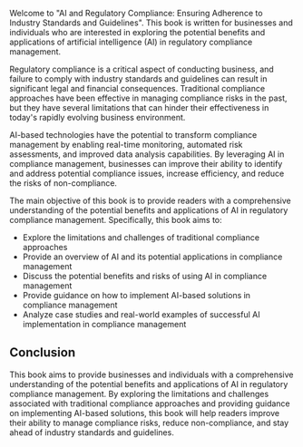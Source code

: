 
Welcome to "AI and Regulatory Compliance: Ensuring Adherence to Industry Standards and Guidelines". This book is written for businesses and individuals who are interested in exploring the potential benefits and applications of artificial intelligence (AI) in regulatory compliance management.

Regulatory compliance is a critical aspect of conducting business, and failure to comply with industry standards and guidelines can result in significant legal and financial consequences. Traditional compliance approaches have been effective in managing compliance risks in the past, but they have several limitations that can hinder their effectiveness in today's rapidly evolving business environment.

AI-based technologies have the potential to transform compliance management by enabling real-time monitoring, automated risk assessments, and improved data analysis capabilities. By leveraging AI in compliance management, businesses can improve their ability to identify and address potential compliance issues, increase efficiency, and reduce the risks of non-compliance.

The main objective of this book is to provide readers with a comprehensive understanding of the potential benefits and applications of AI in regulatory compliance management. Specifically, this book aims to:

* Explore the limitations and challenges of traditional compliance approaches
* Provide an overview of AI and its potential applications in compliance management
* Discuss the potential benefits and risks of using AI in compliance management
* Provide guidance on how to implement AI-based solutions in compliance management
* Analyze case studies and real-world examples of successful AI implementation in compliance management

Conclusion
----------

This book aims to provide businesses and individuals with a comprehensive understanding of the potential benefits and applications of AI in regulatory compliance management. By exploring the limitations and challenges associated with traditional compliance approaches and providing guidance on implementing AI-based solutions, this book will help readers improve their ability to manage compliance risks, reduce non-compliance, and stay ahead of industry standards and guidelines.
